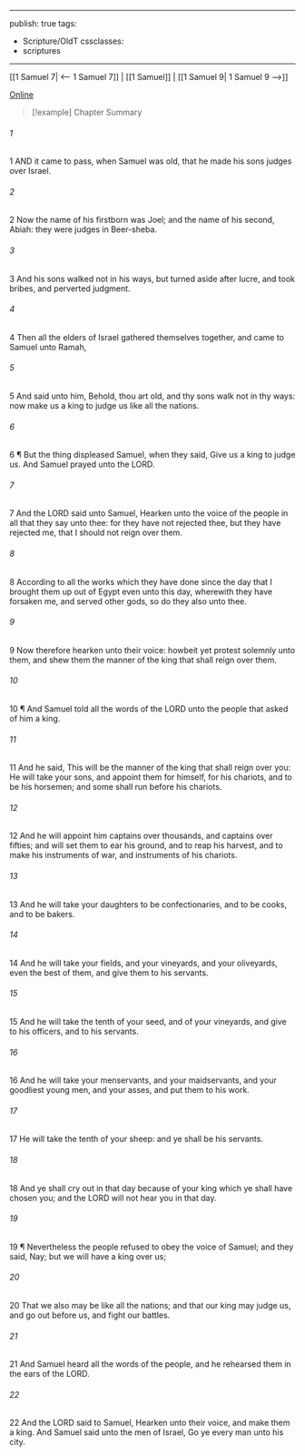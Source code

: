

---
publish: true
tags:
  - Scripture/OldT
cssclasses:
  - scriptures
---
[[1 Samuel 7| <-- 1 Samuel 7]] | [[1 Samuel]] | [[1 Samuel 9| 1 Samuel 9 -->]]

[Online](https://churchofjesuschrist.org/study/scriptures/ot/1-sam/8?lang=eng)

>[!example] Chapter Summary
>
###### 1
1 AND it came to pass, when Samuel was old, that he made his sons judges over Israel.
###### 2
2 Now the name of his firstborn was Joel; and the name of his second, Abiah: they were judges in Beer-sheba.
###### 3
3 And his sons walked not in his ways, but turned aside after lucre, and took bribes, and perverted judgment.
###### 4
4 Then all the elders of Israel gathered themselves together, and came to Samuel unto Ramah,
###### 5
5 And said unto him, Behold, thou art old, and thy sons walk not in thy ways: now make us a king to judge us like all the nations.
###### 6
6 ¶ But the thing displeased Samuel, when they said, Give us a king to judge us.  And Samuel prayed unto the LORD.
###### 7
7 And the LORD said unto Samuel, Hearken unto the voice of the people in all that they say unto thee: for they have not rejected thee, but they have rejected me, that I should not reign over them.
###### 8
8 According to all the works which they have done since the day that I brought them up out of Egypt even unto this day, wherewith they have forsaken me, and served other gods, so do they also unto thee.
###### 9
9 Now therefore hearken unto their voice: howbeit yet protest solemnly unto them, and shew them the manner of the king that shall reign over them.
###### 10
10 ¶ And Samuel told all the words of the LORD unto the people that asked of him a king.
###### 11
11 And he said, This will be the manner of the king that shall reign over you: He will take your sons, and appoint them for himself, for his chariots, and to be his horsemen; and some shall run before his chariots.
###### 12
12 And he will appoint him captains over thousands, and captains over fifties; and will set them to ear his ground, and to reap his harvest, and to make his instruments of war, and instruments of his chariots.
###### 13
13 And he will take your daughters to be confectionaries, and to be cooks, and to be bakers.
###### 14
14 And he will take your fields, and your vineyards, and your oliveyards, even the best of them, and give them to his servants.
###### 15
15 And he will take the tenth of your seed, and of your vineyards, and give to his officers, and to his servants.
###### 16
16 And he will take your menservants, and your maidservants, and your goodliest young men, and your asses, and put them to his work.
###### 17
17 He will take the tenth of your sheep: and ye shall be his servants.
###### 18
18 And ye shall cry out in that day because of your king which ye shall have chosen you; and the LORD will not hear you in that day.
###### 19
19 ¶ Nevertheless the people refused to obey the voice of Samuel; and they said, Nay; but we will have a king over us;
###### 20
20 That we also may be like all the nations; and that our king may judge us, and go out before us, and fight our battles.
###### 21
21 And Samuel heard all the words of the people, and he rehearsed them in the ears of the LORD.
###### 22
22 And the LORD said to Samuel, Hearken unto their voice, and make them a king.  And Samuel said unto the men of Israel, Go ye every man unto his city.



